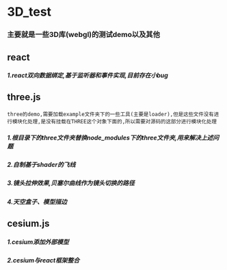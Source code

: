 # 3D_test
### 主要就是一些3D库(webgl)的测试demo以及其他

## react

#####   1.react双向数据绑定,基于监听器和事件实现,目前存在小bug

## three.js
    three的demo,需要加载example文件夹下的一些工具(主要是loader),但是这些文件没有进行模块化处理,是没有挂载在THREE这个对象下面的,所以需要对源码的这部分进行模块化处理
##### 1.根目录下的three文件夹替换node_modules下的three文件夹,用来解决上述问题
##### 2.自制基于shader的飞线
##### 3.镜头拉伸效果,贝塞尔曲线作为镜头切换的路径
##### 4.天空盒子、模型描边

## cesium.js

##### 1.cesium添加外部模型
##### 2.cesium与react框架整合

